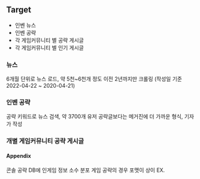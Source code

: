 ## Target
- 인벤 뉴스
- 인벤 공략
- 각 게임커뮤니티 별 공략 게시글
- 각 게임커뮤니티 별 인기 게시글


### 뉴스
6개월 단위로 뉴스 로드, 약 5천~6천개 정도 
이전 2년까지만 크롤링 (작성일 기준 2022-04-22 ~ 2020-04-21)

### 인벤 공략
공략 키워드로 뉴스 검색, 약 3700개
유저 공략글보다는 메거진에 더 가까운 형식, 기자가 작성

### 개별 게임커뮤니티 공략 게시글





#### Appendix
콘솔 공략 DB에 인게임 정보 소수 분포
게임 공략의 경우 포맷이 상이
EX.
